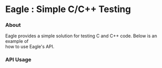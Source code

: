 # Eagle : Simple C/C++ Testing

### About

Eagle provides a simple solution for testing C and C++ code. Below is an example of  
how to use Eagle's API.

### API Usage
